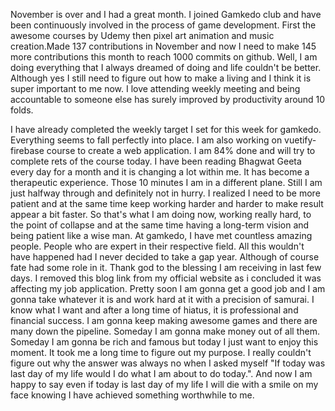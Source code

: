 November is over and I had a great month. I joined Gamkedo club and have been continuously involved in the process of game
development. First the awesome courses by Udemy then pixel art animation and music creation.Made 137 contributions in November
and now I need to make 145 more contributions this month to reach 1000 commits on github. Well, I am doing everything that I 
always dreamed of doing and life couldn't be better. Although yes I still need to figure out how to make a living and I think
it is super important to me now. I love attending weekly meeting and being accountable to someone else has surely improved by productivity
around 10 folds. 

I have already completed the weekly target I set for this week for gamkedo. Everything seems to 
fall perfectly into place. I am also working on vuetify-firebase course to create a web application. I am 84% done and will try to complete
rets of the course today. I have been reading Bhagwat Geeta every day for a month and it is changing a lot within me. It
has become a therapeutic experience. Those 10 minutes I am in a different plane. Still I am just halfway through and definitely not
in hurry. I realized I need to be more patient and at the same time keep working harder and harder to make result appear a bit
faster. So that's what I am doing now, working really hard, to the point of collapse and at the same time having a long-term vision and
being patient like a wise man. At gamkedo, I have met countless amazing people. People who are expert in their respective field.
All this wouldn't have happened had I never decided to take a gap year. Although of course fate had some role in it. Thank god to 
the blessing I am receiving in last few days. I removed this blog link from my official website as i concluded it was affecting my
job application. Pretty soon I am gonna get a good job and I am gonna take whatever it is and work hard at it with a precision 
of samurai. I know what I want and after a long time of hiatus, it is professional and financial success. I am gonna keep making
awesome games and there are many down the pipeline. Someday I am gonna make money out of all them. Someday I am gonna be rich and
famous but today I just want to enjoy this moment. It took me a long time to figure out my purpose. I really couldn't figure out
why the answer was always no when I asked myself "If today was last day of my life would I do what I am about to do today.". And now
I am happy to say even if today is last day of my life I will die with a smile on my face knowing I have achieved something worthwhile
to me.
